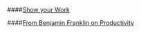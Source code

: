 ####[Show your Work](https://github.com/regiravi/books/blob/b32e647784947873a3e2894403b59402a2d81869/From%20Benjamin%20Franklin/README.MD)

####[From Benjamin Franklin on Productivity](showyourwork/Readme.MD)
